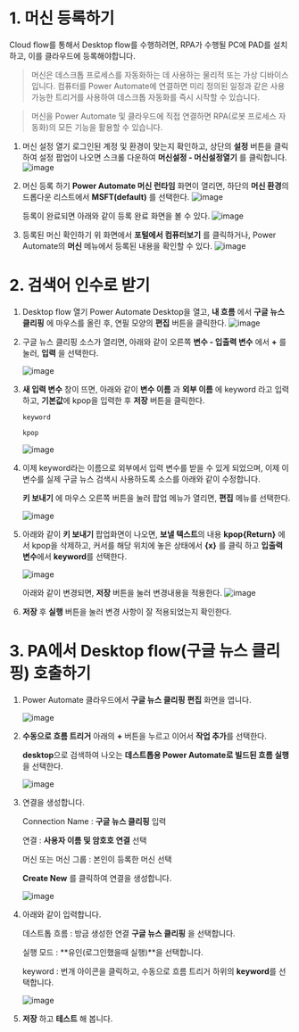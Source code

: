 # 1. 머신 등록하기
Cloud flow를 통해서 Desktop flow를 수행하려면, RPA가 수행될 PC에 PAD를 설치하고, 이를 클라우드에 등록해야합니다.

> 머신은 데스크톱 프로세스를 자동화하는 데 사용하는 물리적 또는 가상 디바이스입니다. 컴퓨터를 Power Automate에 연결하면 미리 정의된 일정과 같은 사용 가능한 트리거를 사용하여 데스크톱 자동화를 즉시 시작할 수 있습니다.

> 머신을 Power Automate 및 클라우드에 직접 연결하면 RPA(로봇 프로세스 자동화)의 모든 기능을 활용할 수 있습니다.

  1. 머신 설정 열기
     로그인된 계정 및 환경이 맞는지 확인하고, 상단의 **설정** 버튼을 클릭하여 설정 팝업이 나오면 스크롤 다운하여 **머신설정 - 머신설정열기** 를 클릭합니다.
     ![image](https://github.com/user-attachments/assets/ccbbd356-0e74-4888-a9c0-36bed45dffb2)


  2. 머신 등록 하기
     **Power Automate 머신 런타임** 화면이 열리면, 하단의 **머신 환경**의 드롭다운 리스트에서 **MSFT(default)** 를 선택한다.
     ![image](https://github.com/user-attachments/assets/54fe5be6-4238-490e-a9e7-68a1bacd3efd)

     등록이 완료되면 아래와 같이 등록 완료 화면을 볼 수 있다.
     ![image](https://github.com/user-attachments/assets/aec45c49-f225-43fd-9773-d6a76f070c19)


  3. 등록된 머신 확인하기 
     위 화면에서 **포털에서 컴퓨터보기** 를 클릭하거나, Power Automate의 **머신** 메뉴에서 등록된 내용을 확인할 수 있다.
     ![image](https://github.com/user-attachments/assets/b9299caf-91a9-4182-8114-305ed60d5fcb)


# 2. 검색어 인수로 받기 

  1. Desktop flow 열기
     Power Automate Desktop을 열고, **내 흐름** 에서 **구글 뉴스 클리핑** 에 마우스를 올린 후, 연필 모양의 **편집** 버튼을 클릭한다.
     ![image](https://github.com/user-attachments/assets/528a01bb-b386-425d-a5b8-68577ce3f641)


  2. 구글 뉴스 클리핑 소스가 열리면, 아래와 같이 오른쪽 **변수 - 입출력 변수** 에서 **+** 를 눌러, **입력** 을 선택한다.
     
     ![image](https://github.com/user-attachments/assets/ceec6ab9-1b96-4680-8adc-eb15dc5b00d2)
     
  3. **새 입력 변수** 창이 뜨면, 아래와 같이 **변수 이름** 과 **외부 이름** 에 keyword 라고 입력하고, **기본값**에 kpop을 입력한 후 **저장** 버튼을 클릭한다.

     ``` keyword ```

     ``` kpop ```
     
     ![image](https://github.com/user-attachments/assets/cdda38b1-7743-4e78-ab18-e95da5783e82)


  4. 이제 keyword라는 이름으로 외부에서 입력 변수를 받을 수 있게 되었으며, 이제 이 변수를 실제 구글 뉴스 검색시 사용하도록 소스를 아래와 같이 수정합니다.
     
     **키 보내기** 에 마우스 오른쪽 버튼을 눌러 팝업 메뉴가 열리면, **편집** 메뉴를 선택한다.
 
     ![image](https://github.com/user-attachments/assets/129bb17e-2225-4792-811b-d6c8dbb8e230)

  5. 아래와 같이 **키 보내기** 팝업화면이 나오면, **보낼 텍스트**의 내용 **kpop{Return}** 에서 kpop을 삭제하고, 커서를 해당 위치에 놓은 상태에서 **{x}** 를 클릭 하고 **입출력 변수**에서 **keyword**를 선택한다.

     ![image](https://github.com/user-attachments/assets/cdd3299b-2c11-4043-bf85-3f9fa9a722cc)

     아래와 같이 변경되면, **저장** 버튼을 눌러 변경내용을 적용한다.
     ![image](https://github.com/user-attachments/assets/2b031823-b660-4873-83ba-968db2dd58f6)

  6. **저장** 후 **실행** 버튼을 눌러 변경 사항이 잘 적용되었는지 확인한다.
     
# 3. PA에서 Desktop flow(구글 뉴스 클리핑) 호출하기

  1. Power Automate 클라우드에서 **구글 뉴스 클리핑** **편집** 화면을 엽니다.

     ![image](https://github.com/user-attachments/assets/f779b13f-32a4-4299-80b0-12cae573f178)


  2. **수동으로 흐름 트리거** 아래의 **+** 버튼을 누르고 이어서 **작업 추가**를 선택한다.

     **desktop**으로 검색하여 나오는 **데스트톱용 Power Automate로 빌드된 흐름 실행** 을 선택한다.

     ![image](https://github.com/user-attachments/assets/c4aa4970-dab8-4b0a-baa5-9027f12bdacc)

  3. 연결을 생성합니다.
   
     Connection Name : **구글 뉴스 클리핑** 입력
     
     연결 : **사용자 이름 및 암호호 연결** 선택
     
     머신 또는 머신 그룹 : 본인이 등록한 머신 선택

     **Create New** 를 클릭하여 연결을 생성합니다.

     ![image](https://github.com/user-attachments/assets/b581c308-bdbe-49f6-84db-07eb67bb87b5)


  4. 아래와 같이 입력합니다.

     데스트톱 흐름 : 방금 생성한 연결 **구글 뉴스 클리핑** 을 선택합니다.

     실행 모드 : **유인(로그인했을때 실행)**을 선택합니다.

     keyword : 번개 아이콘을 클릭하고, 수동으로 흐름 트리거 하위의 **keyword**를 선택합니다.

 
     ![image](https://github.com/user-attachments/assets/f9447ba4-108d-4534-8d00-cfe758799995)

  5. **저장** 하고 **테스트** 해 봅니다.



